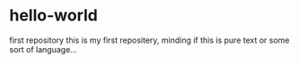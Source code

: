 # hello-world
first repository 
this is my first repositery, minding if this is pure text or some sort of language...
